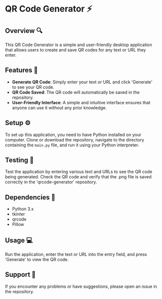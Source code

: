 # QR Code Generator :zap:

## Overview :mag:
This QR Code Generator is a simple and user-friendly desktop application that allows users to create and save QR codes for any text or URL they enter.

## Features :star2:
- **Generate QR Code**: Simply enter your text or URL and click 'Generate' to see your QR code.
- **QR Code Saved**: The QR code will automatically be saved in the repository.
- **User-Friendly Interface**: A simple and intuitive interface ensures that anyone can use it without any prior knowledge.

## Setup :gear:
To set up this application, you need to have Python installed on your computer. Clone or download the repository, navigate to the directory containing the `main.py` file, and run it using your Python interpreter.

## Testing :test_tube:
Test the application by entering various text and URLs to see the QR code being generated. Check the QR code and verify that the .png file is saved correctly in the 'qrcode-generator' repository. 

## Dependencies :link:
- Python 3.x
- tkinter
- qrcode
- Pillow

## Usage :computer:
Run the application, enter the text or URL into the entry field, and press 'Generate' to view the QR code. 

## Support :handshake:
If you encounter any problems or have suggestions, please open an issue in the repository.
